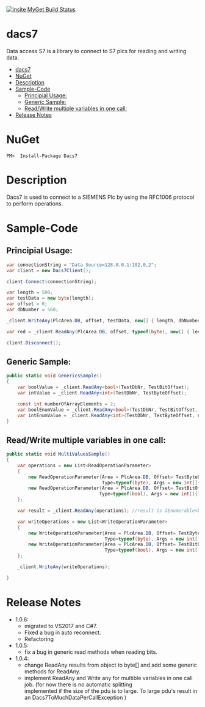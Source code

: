 [![insite MyGet Build Status](https://www.myget.org/BuildSource/Badge/insite?identifier=1f729347-9ff3-4bb4-bcad-5be664a807c9)](https://www.myget.org/)

# dacs7

Data access S7 is a library to connect to S7 plcs for reading and writing data.

<!-- TOC -->

- [dacs7](#dacs7)
- [NuGet](#nuget)
- [Description](#description)
- [Sample-Code](#sample-code)
	- [Principial Usage:](#principial-usage)
	- [Generic Sample:](#generic-sample)
	- [Read/Write multiple variables in one call:](#readwrite-multiple-variables-in-one-call)
- [Release Notes](#release-notes)

<!-- /TOC -->


# NuGet
    PM>  Install-Package Dacs7

# Description


Dacs7 is used to connect to a SIEMENS Plc by using the RFC1006 protocol to perform operations.

# Sample-Code


## Principial Usage:

```cs
var connectionString = "Data Source=128.0.0.1:102,0,2";
var client = new Dacs7Client();

client.Connect(connectionString);

var length = 500;
var testData = new byte[length];
var offset = 0;
var dbNumber = 560;

_client.WriteAny(PlcArea.DB, offset, testData, new[] { length, dbNumber });

var red = _client.ReadAny(PlcArea.DB, offset, typeof(byte), new[] { length, dbNumber }) as byte[];

client.Disconnect();
```


## Generic Sample:

```cs
public static void GenericsSample()
{
    var boolValue = _client.ReadAny<bool>(TestDbNr, TestBitOffset);
    var intValue = _client.ReadAny<int>(TestDbNr, TestByteOffset);

    const int numberOfArrayElements = 2;
    var boolEnumValue = _client.ReadAny<bool>(TestDbNr, TestBitOffset, numberOfArrayElements);
    var intEnumValue = _client.ReadAny<int>(TestDbNr, TestByteOffset, numberOfArrayElements);
}
```

## Read/Write multiple variables in one call:

```cs
public static void MultiValuesSample()
{
    var operations = new List<ReadOperationParameter>
    {
        new ReadOperationParameter{Area = PlcArea.DB, Offset= TestByteOffset, 
                                   Type=typeof(byte), Args = new int[]{1, TestDbNr}},
        new ReadOperationParameter{Area = PlcArea.DB, Offset= TestBitOffset, 
                                  Type=typeof(bool), Args = new int[]{1, TestDbNr}}
    };

    var result = _client.ReadAny(operations); //result is IEnumerable<byte[]>

    var writeOperations = new List<WriteOperationParameter>
    {
        new WriteOperationParameter{Area = PlcArea.DB, Offset= TestByteOffset, 
                                    Type=typeof(byte), Args = new int[]{1, TestDbNr}, Data = (byte)0x05},
        new WriteOperationParameter{Area = PlcArea.DB, Offset= TestBitOffset, 
                                    Type=typeof(bool), Args = new int[]{1, TestDbNr}, Data = true}
    };

    _client.WriteAny(writeOperations);

}
```


# Release Notes
* 1.0.6:
    * migrated to VS2017 and C#7.
    * Fixed a bug in auto reconnect.
    * Refactoring
* 1.0.5:
    * fix a bug in generic read methods when reading bits.
* 1.0.4:  
    * change ReadAny results from object to byte[] and add some generic methods for ReadAny.
    * implement ReadAny and Write any for multible variables in one call job. (for now there is no automatic splitting        
     implemented if the size of the pdu is to large. To large pdu's result in an Dacs7ToMuchDataPerCallException )
